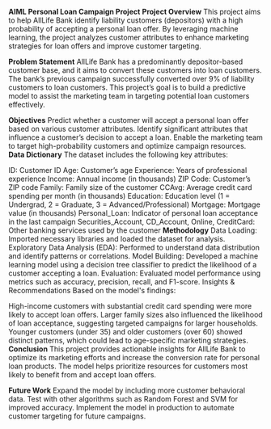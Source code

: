 **AIML Personal Loan Campaign Project**
**Project Overview**
This project aims to help AllLife Bank identify liability customers (depositors) with a high probability of accepting a personal loan offer. By leveraging machine learning, the project analyzes customer attributes to enhance marketing strategies for loan offers and improve customer targeting.

**Problem Statement**
AllLife Bank has a predominantly depositor-based customer base, and it aims to convert these customers into loan customers. The bank’s previous campaign successfully converted over 9% of liability customers to loan customers. This project’s goal is to build a predictive model to assist the marketing team in targeting potential loan customers effectively.

**Objectives**
Predict whether a customer will accept a personal loan offer based on various customer attributes.
Identify significant attributes that influence a customer’s decision to accept a loan.
Enable the marketing team to target high-probability customers and optimize campaign resources.
**Data Dictionary**
The dataset includes the following key attributes:

ID: Customer ID
Age: Customer’s age
Experience: Years of professional experience
Income: Annual income (in thousands)
ZIP Code: Customer’s ZIP code
Family: Family size of the customer
CCAvg: Average credit card spending per month (in thousands)
Education: Education level (1 = Undergrad, 2 = Graduate, 3 = Advanced/Professional)
Mortgage: Mortgage value (in thousands)
Personal_Loan: Indicator of personal loan acceptance in the last campaign
Securities_Account, CD_Account, Online, CreditCard: Other banking services used by the customer
**Methodology**
Data Loading: Imported necessary libraries and loaded the dataset for analysis.
Exploratory Data Analysis (EDA): Performed to understand data distribution and identify patterns or correlations.
Model Building: Developed a machine learning model using a decision tree classifier to predict the likelihood of a customer accepting a loan.
Evaluation: Evaluated model performance using metrics such as accuracy, precision, recall, and F1-score.
Insights & Recommendations
Based on the model's findings:

High-income customers with substantial credit card spending were more likely to accept loan offers.
Larger family sizes also influenced the likelihood of loan acceptance, suggesting targeted campaigns for larger households.
Younger customers (under 35) and older customers (over 60) showed distinct patterns, which could lead to age-specific marketing strategies.
**Conclusion**
This project provides actionable insights for AllLife Bank to optimize its marketing efforts and increase the conversion rate for personal loan products. The model helps prioritize resources for customers most likely to benefit from and accept loan offers.

**Future Work**
Expand the model by including more customer behavioral data.
Test with other algorithms such as Random Forest and SVM for improved accuracy.
Implement the model in production to automate customer targeting for future campaigns.
